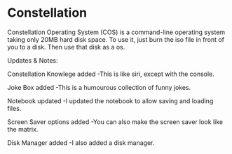 # Constellation
Constellation Operating System (COS) is a command-line operating system taking only 20MB hard disk space. To use it, just burn the iso file in front of you to a disk. Then use that disk as a os.

Updates & Notes:

Constellation Knowlege added  -This is like siri, except with the console.

Joke Box added                -This is a humourous collection of funny jokes.

Notebook updated              -I updated the notebook to allow saving and loading files.

Screen Saver options added    -You can also make the screen saver look like the matrix.

Disk Manager added            -I also added a disk manager.
